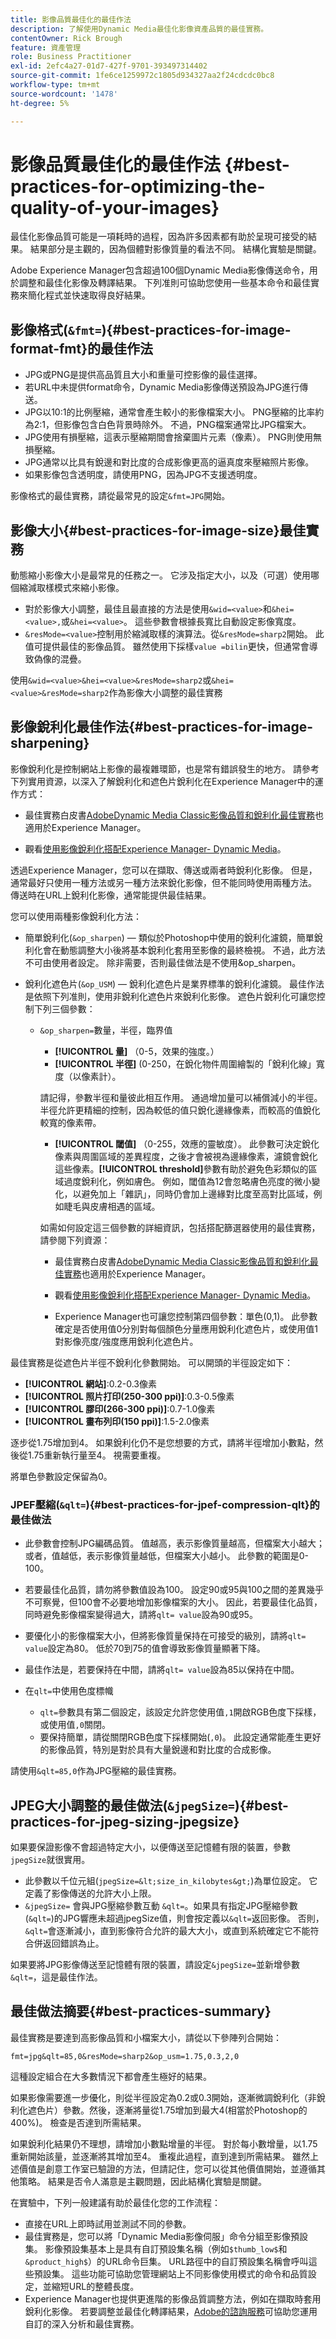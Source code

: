 ```yaml
---
title: 影像品質最佳化的最佳作法
description: 了解使用Dynamic Media最佳化影像資產品質的最佳實務。
contentOwner: Rick Brough
feature: 資產管理
role: Business Practitioner
exl-id: 2efc4a27-01d7-427f-9701-393497314402
source-git-commit: 1fe6ce1259972c1805d934327aa2f24cdcdc0bc8
workflow-type: tm+mt
source-wordcount: '1478'
ht-degree: 5%

---
```


# 影像品質最佳化的最佳作法 {#best-practices-for-optimizing-the-quality-of-your-images}

最佳化影像品質可能是一項耗時的過程，因為許多因素都有助於呈現可接受的結果。 結果部分是主觀的，因為個體對影像質量的看法不同。 結構化實驗是關鍵。

Adobe Experience Manager包含超過100個Dynamic Media影像傳送命令，用於調整和最佳化影像及轉譯結果。 下列准則可協助您使用一些基本命令和最佳實務來簡化程式並快速取得良好結果。

## 影像格式(`&fmt=`){#best-practices-for-image-format-fmt}的最佳作法

* JPG或PNG是提供高品質且大小和重量可控影像的最佳選擇。
* 若URL中未提供format命令，Dynamic Media影像傳送預設為JPG進行傳送。
* JPG以10:1的比例壓縮，通常會產生較小的影像檔案大小。 PNG壓縮的比率約為2:1，但影像包含白色背景時除外。 不過，PNG檔案通常比JPG檔案大。
* JPG使用有損壓縮，這表示壓縮期間會捨棄圖片元素（像素）。 PNG則使用無損壓縮。
* JPG通常以比具有銳邊和對比度的合成影像更高的逼真度來壓縮照片影像。
* 如果影像包含透明度，請使用PNG，因為JPG不支援透明度。

影像格式的最佳實務，請從最常見的設定`&fmt=JPG`開始。

## 影像大小{#best-practices-for-image-size}最佳實務

動態縮小影像大小是最常見的任務之一。 它涉及指定大小，以及（可選）使用哪個縮減取樣模式來縮小影像。

* 對於影像大小調整，最佳且最直接的方法是使用`&wid=<value>`和`&hei=<value>,`或`&hei=<value>`。 這些參數會根據長寬比自動設定影像寬度。
* `&resMode=<value>`控制用於縮減取樣的演算法。從`&resMode=sharp2`開始。 此值可提供最佳的影像品質。 雖然使用下採樣`value =bilin`更快，但通常會導致偽像的混疊。

使用`&wid=<value>&hei=<value>&resMode=sharp2`或`&hei=<value>&resMode=sharp2`作為影像大小調整的最佳實務

## 影像銳利化最佳作法{#best-practices-for-image-sharpening}

影像銳利化是控制網站上影像的最複雜環節，也是常有錯誤發生的地方。 請參考下列實用資源，以深入了解銳利化和遮色片銳利化在Experience Manager中的運作方式：

* 最佳實務白皮書[AdobeDynamic Media Classic影像品質和銳利化最佳實務](/help/assets/dynamic-media/assets/sharpening_images.pdf)也適用於Experience Manager。

* 觀看[使用影像銳利化搭配Experience Manager- Dynamic Media](https://experienceleague.adobe.com/docs/experience-manager-learn/assets/dynamic-media/dynamic-media-image-sharpening-feature-video-use.html#dynamic-media)。

透過Experience Manager，您可以在擷取、傳送或兩者時銳利化影像。 但是，通常最好只使用一種方法或另一種方法來銳化影像，但不能同時使用兩種方法。 傳送時在URL上銳利化影像，通常能提供最佳結果。

您可以使用兩種影像銳利化方法：

* 簡單銳利化(`&op_sharpen`) — 類似於Photoshop中使用的銳利化濾鏡，簡單銳利化會在動態調整大小後將基本銳利化套用至影像的最終檢視。 不過，此方法不可由使用者設定。 除非需要，否則最佳做法是不使用&amp;op_sharpen。
* 銳利化遮色片(`&op_USM`) — 銳利化遮色片是業界標準的銳利化濾鏡。 最佳作法是依照下列准則，使用非銳利化遮色片來銳利化影像。 遮色片銳利化可讓您控制下列三個參數：

   * `&op_sharpen=`數量，半徑，臨界值

      * **[!UICONTROL 量]** （0-5，效果的強度。）
      * **[!UICONTROL 半徑]** (0-250，在銳化物件周圍繪製的「銳利化線」寬度（以像素計）。

      請記得，參數半徑和量彼此相互作用。 通過增加量可以補償減小的半徑。 半徑允許更精細的控制，因為較低的值只銳化邊緣像素，而較高的值銳化較寬的像素帶。

      * **[!UICONTROL 閾值]** （0-255，效應的靈敏度）。
      此參數可決定銳化像素與周圍區域的差異程度，之後才會被視為邊緣像素，濾鏡會銳化這些像素。**[!UICONTROL threshold]**&#x200B;參數有助於避免色彩類似的區域過度銳利化，例如膚色。 例如，閾值為12會忽略膚色亮度的微小變化，以避免加上「雜訊」，同時仍會加上邊緣對比度至高對比區域，例如睫毛與皮膚相遇的區域。

      如需如何設定這三個參數的詳細資訊，包括搭配篩選器使用的最佳實務，請參閱下列資源：

      * 最佳實務白皮書[AdobeDynamic Media Classic影像品質和銳利化最佳實務](/help/assets/dynamic-media/assets/sharpening_images.pdf)也適用於Experience Manager。

      * 觀看[使用影像銳利化搭配Experience Manager- Dynamic Media](https://experienceleague.adobe.com/docs/experience-manager-learn/assets/dynamic-media/dynamic-media-image-sharpening-feature-video-use.html#dynamic-media)。

      * Experience Manager也可讓您控制第四個參數：單色(0,1)。 此參數確定是否使用值0分別對每個顏色分量應用銳利化遮色片，或使用值1對影像亮度/強度應用銳利化遮色片。



最佳實務是從遮色片半徑不銳利化參數開始。 可以開頭的半徑設定如下：

* **[!UICONTROL 網站]**:0.2-0.3像素
* **[!UICONTROL 照片打印(250-300 ppi)]**:0.3-0.5像素
* **[!UICONTROL 膠印(266-300 ppi)]**:0.7-1.0像素
* **[!UICONTROL 畫布列印(150 ppi)]**:1.5-2.0像素

逐步從1.75增加到4。 如果銳利化仍不是您想要的方式，請將半徑增加小數點，然後從1.75重新執行量至4。 視需要重複。

將單色參數設定保留為0。

### JPEF壓縮(`&qlt=`){#best-practices-for-jpef-compression-qlt}的最佳做法

* 此參數會控制JPG編碼品質。 值越高，表示影像質量越高，但檔案大小越大；或者，值越低，表示影像質量越低，但檔案大小越小。 此參數的範圍是0-100。
* 若要最佳化品質，請勿將參數值設為100。 設定90或95與100之間的差異幾乎不可察覺，但100會不必要地增加影像檔案的大小。 因此，若要最佳化品質，同時避免影像檔案變得過大，請將`qlt= value`設為90或95。
* 要優化小的影像檔案大小，但將影像質量保持在可接受的級別，請將`qlt= value`設定為80。 低於70到75的值會導致影像質量顯著下降。
* 最佳作法是，若要保持在中間，請將`qlt= value`設為85以保持在中間。
* 在`qlt=`中使用色度標幟

   * `qlt=`參數具有第二個設定，該設定允許您使用值`,1`開啟RGB色度下採樣，或使用值`,0`關閉。
   * 要保持簡單，請從關閉RGB色度下採樣開始(`,0`)。 此設定通常能產生更好的影像品質，特別是對於具有大量銳邊和對比度的合成影像。

請使用`&qlt=85,0`作為JPG壓縮的最佳實務。

## JPEG大小調整的最佳做法(`&jpegSize=`){#best-practices-for-jpeg-sizing-jpegsize}

如果要保證影像不會超過特定大小，以便傳送至記憶體有限的裝置，參數`jpegSize`就很實用。

* 此參數以千位元組(`jpegSize=&lt;size_in_kilobytes&gt;`)為單位設定。 它定義了影像傳送的允許大小上限。
* `&jpegSize=` 會與JPG壓縮參數互動 `&qlt=`。如果具有指定JPG壓縮參數(`&qlt=`)的JPG響應未超過jpegSize值，則會按定義以`&qlt=`返回影像。 否則，`&qlt=`會逐漸減小，直到影像符合允許的最大大小，或直到系統確定它不能符合併返回錯誤為止。

如果要將JPG影像傳送至記憶體有限的裝置，請設定`&jpegSize=`並新增參數`&qlt=`，這是最佳作法。

## 最佳做法摘要{#best-practices-summary}

最佳實務是要達到高影像品質和小檔案大小，請從以下參陣列合開始：

`fmt=jpg&qlt=85,0&resMode=sharp2&op_usm=1.75,0.3,2,0`

這種設定組合在大多數情況下都會產生極好的結果。

如果影像需要進一步優化，則從半徑設定為0.2或0.3開始，逐漸微調銳利化（非銳利化遮色片）參數。然後，逐漸將量從1.75增加到最大4(相當於Photoshop的400%)。 檢查是否達到所需結果。

如果銳利化結果仍不理想，請增加小數點增量的半徑。 對於每小數增量，以1.75重新開始該量，並逐漸將其增加至4。 重複此過程，直到達到所需結果。 雖然上述價值是創意工作室已驗證的方法，但請記住，您可以從其他價值開始，並遵循其他策略。 結果是否令人滿意是主觀問題，因此結構化實驗是關鍵。

在實驗中，下列一般建議有助於最佳化您的工作流程：

* 直接在URL上即時試用並測試不同的參數。
* 最佳實務是，您可以將「Dynamic Media影像伺服」命令分組至影像預設集。 影像預設集基本上是具有自訂預設集名稱（例如`$thumb_low$`和`&product_high$`）的URL命令巨集。 URL路徑中的自訂預設集名稱會呼叫這些預設集。 這些功能可協助您管理網站上不同影像使用模式的命令和品質設定，並縮短URL的整體長度。
* Experience Manager也提供更進階的影像品質調整方法，例如在擷取時套用銳利化影像。 若要調整並最佳化轉譯結果，[Adobe的諮詢服務](https://business.adobe.com/customers/consulting-services/main.html)可協助您運用自訂的深入分析和最佳實務。
